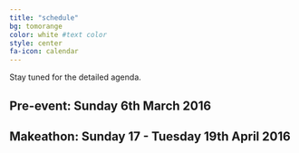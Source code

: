 ```yaml
---
title: "schedule"
bg: tomorange 
color: white #text color
style: center
fa-icon: calendar 
---
```


Stay tuned for the detailed agenda.

<h2>Pre-event: Sunday 6th March 2016</h2>



<h2>Makeathon: Sunday 17 - Tuesday 19th April 2016</h2>


